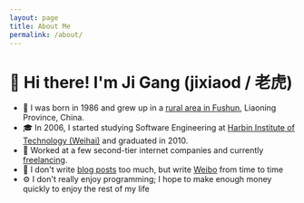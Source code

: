 ```yaml
---
layout: page
title: About Me
permalink: /about/
---
```


# 👋 Hi there! I'm Ji Gang (jixiaod / 老虎)
 
* 📍 I was born in 1986 and grew up in a [rural area in Fushun](https://maps.app.goo.gl/ovTSHZNGp6kgetXY7), Liaoning Province, China.
* 🎓 In 2006, I started studying Software Engineering at [Harbin Institute of Technology (Weihai)](https://www.hitwh.edu.cn/) and graduated in 2010.
* 🏢 Worked at a few second-tier internet companies and currently [freelancing](https://100dos.github.io/).
* 📝 I don't write [blog posts](https://jixiaod.github.io/) too much, but write [Weibo](https://weibo.com/jixiaod) from time to time
* ⚙️ I don't really enjoy programming; I hope to make enough money quickly to enjoy the rest of my life

